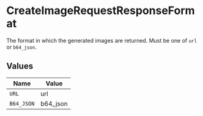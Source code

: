 # CreateImageRequestResponseFormat

The format in which the generated images are returned. Must be one of `url` or `b64_json`.


## Values

| Name       | Value      |
| ---------- | ---------- |
| `URL`      | url        |
| `B64_JSON` | b64_json   |
